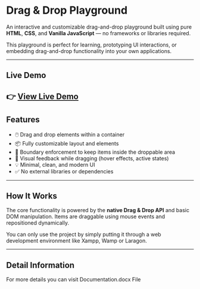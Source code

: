 # Drag & Drop Playground

An interactive and customizable drag-and-drop playground built using pure **HTML**, **CSS**, and **Vanilla JavaScript** — no frameworks or libraries required.

This playground is perfect for learning, prototyping UI interactions, or embedding drag-and-drop functionality into your own applications.

---

## Live Demo

👉 [View Live Demo](https://drag-and-drop-playground-vanillajs.vercel.app/)
---

## Features

- 🖱️ Drag and drop elements within a container
- 📦 Fully customizable layout and elements
- 🚫 Boundary enforcement to keep items inside the droppable area
- 🎨 Visual feedback while dragging (hover effects, active states)
- 💡 Minimal, clean, and modern UI
- ✅ No external libraries or dependencies

---

## How It Works

The core functionality is powered by the **native Drag & Drop API** and basic DOM manipulation. Items are draggable using mouse events and repositioned dynamically.

You can only use the project by simply putting it through a web development environment like Xampp, Wamp or Laragon.

---


## Detail Information

For more details you can visit Documentation.docx File